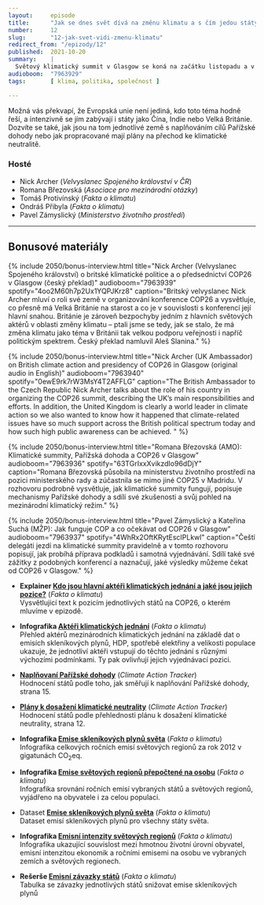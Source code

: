 ```yaml
---
layout:     episode
title:      "Jak se dnes svět dívá na změnu klimatu a s čím jedou státy na COP26 v Glasgow?"
number:     12
slug:       "12-jak-svet-vidi-zmenu-klimatu"
redirect_from: "/epizody/12"
published:  2021-10-20
summary:    |
  Světový klimatický summit v Glasgow se koná na začátku listopadu a v této  epizodě se zaměříme na to, jak se současný svět na změnu klimatu dívá – jak na jednotlivé státy dopadají její důsledky a co se s tím jednotlivé země pokoušejí dělat.
audioboom:  "7963929"
tags:       [ klima, politika, společnost ]

---
```


Možná vás překvapí, že Evropská unie není jediná, kdo toto téma hodně řeší, a intenzivně se jím zabývají i státy jako Čína, Indie nebo Velká Británie. Dozvíte se také, jak jsou na tom jednotlivé země s naplňováním cílů Pařížské dohody nebo jak propracované mají plány na přechod ke klimatické neutralitě.

### Hosté

* Nick Archer (_Velvyslanec Spojeného království v ČR_)
* Romana Březovská (_Asociace pro mezinárodní otázky_)
* Tomáš Protivínský (_Fakta o klimatu_)
* Ondráš Přibyla (_Fakta o klimatu_)
* Pavel Zámyslický (_Ministerstvo životního prostředí_)

---

## Bonusové materiály

<div class="bonus-material" markdown="1">

{% include 2050/bonus-interview.html
  title="Nick Archer (Velvyslanec Spojeného království) o britské klimatické politice a o předsednictví COP26 v Glasgow (český překlad)"
  audioboom="7963939"
  spotify="4oo2M60h7p2Ux1YQPJKrz8"
  caption="Britský velvyslanec Nick Archer mluví o roli své země v organizování konference COP26 a vysvětluje, co přesně má Velká Británie na starost a co je v souvislosti s konferencí její hlavní snahou. Británie je zároveň bezpochyby jedním z hlavních světových aktérů v oblasti změny klimatu – ptali jsme se tedy, jak se stalo, že má změna klimatu jako téma v Británii tak velkou podporu veřejnosti i napříč politickým spektrem. Český překlad namluvil Aleš Slanina."
%}

{% include 2050/bonus-interview.html
  title="Nick Archer (UK Ambassador) on British climate action and presidency of COP26 in Glasgow (original audio in English)"
  audioboom="7963940"
  spotify="0ewE9rk7rW3MsY4T2AFFLG"
  caption="The British Ambassador to the Czech Republic Nick Archer talks about the role of his country in organizing the COP26 summit, describing the UK’s main responsibilities and efforts. In addition, the United Kingdom is clearly a world leader in climate action so we also wanted to know how it happened that climate-related issues have so much support across the British political spectrum today and how such high public awareness can be achieved. "
%}

{% include 2050/bonus-interview.html
  title="Romana Březovská (AMO): Klimatické summity, Pařížská dohoda a COP26 v Glasgow"
  audioboom="7963936"
  spotify="63TGrIxxXvikzdIo96dDjY"
  caption="Romana Březovská působila na ministerstvu životního prostředí na pozici ministerského rady a zúčastnila se mimo jiné COP25 v Madridu. V rozhovoru podrobně vysvětluje, jak klimatické summity fungují, popisuje mechanismy Pařížské dohody a sdílí své zkušenosti a svůj pohled na mezinárodní klimatický režim."
%}

{% include 2050/bonus-interview.html
  title="Pavel Zámyslický a Kateřina Suchá (MŽP): Jak funguje COP a co očekávat od COP26 v Glasgow"
  audioboom="7963937"
  spotify="4WhRx2OftKRytEscIPLkwl"
  caption="Čeští delegáti jezdí na klimatické summity pravidelně a v tomto rozhovoru popisují, jak probíhá příprava podkladů i samotná vyjednávání. Sdílí také své zážitky z podobných konferencí a naznačují, jaké výsledky můžeme čekat od COP26 v Glasgow."
%}

* **Explainer [Kdo jsou hlavní aktéři klimatických jednání a jaké jsou jejich pozice?](https://faktaoklimatu.cz/explainery/pozice-akteru-cop)** (_Fakta o klimatu_)  
  Vysvětlující text k pozicím jednotlivých států na COP26, o kterém mluvíme v epizodě.

* **Infografika [Aktéři klimatických jednání](https://faktaoklimatu.cz/infografiky/akteri-klimatickych-jednani)** (_Fakta o klimatu_)  
  Přehled aktérů mezinárodních klimatických jednání na základě dat o emisích skleníkových plynů, HDP, spotřebě elektřiny a velikosti populace ukazuje, že jednotliví aktéři vstupují do těchto jednání s různými výchozími podmínkami. Ty pak ovlivňují jejich vyjednávací pozici.

* **[Naplňovaní Pařížské dohody](https://climateactiontracker.org/documents/871/CAT_2021-09_Briefing_GlobalUpdate.pdf#page=15)** (_Climate Action Tracker_)  
  Hodnocení států podle toho, jak směřují k naplňování Pařížské dohody, strana 15.

* **[Plány k dosažení klimatické neutrality](https://climateactiontracker.org/documents/871/CAT_2021-09_Briefing_GlobalUpdate.pdf#page=12)** (_Climate Action Tracker_)  
  Hodnocení států podle přehlednosti plánu k dosažení klimatické neutrality, strana 12.

* **Infografika [Emise skleníkových plynů světa](https://faktaoklimatu.cz/infografiky/emise-svet)** (_Fakta o klimatu_)  
  Infografika celkových ročních emisí světových regionů za rok 2012 v gigatunách CO<sub>2</sub>eq.

* **Infografika [Emise světových regionů přepočtené na osobu](https://faktaoklimatu.cz/infografiky/emise-svet-na-osobu)** (_Fakta o klimatu_)  
  Infografika srovnání ročních emisí vybraných států a světových regionů, vyjádřeno na obyvatele i za celou populaci.

* Dataset **[Emise skleníkových plynů světa](https://faktaoklimatu.cz/datasety/emise-svet)** (_Fakta o klimatu_)  
  Dataset emisí skleníkových plynů pro všechny státy světa.

* **Infografika [Emisní intenzity světových regionů](https://faktaoklimatu.cz/infografiky/emisni-intenzity)** (_Fakta o klimatu_)  
  Infografika ukazující souvislost mezi hmotnou životní úrovní obyvatel, emisní intenzitou ekonomik a ročními emisemi na osobu ve vybraných zemích a světových regionech.

* **Rešerše [Emisní závazky států](https://faktaoklimatu.cz/studie/2021-reserse-zavazky-statu)** (_Fakta o klimatu_)  
  Tabulka se závazky jednotlivých států snižovat emise skleníkových plynů

</div>
